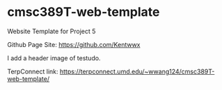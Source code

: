 # cmsc389T-web-template

Website Template for Project 5

Github Page Site: https://github.com/Kentwwx


I add a header image of testudo.


TerpConnect link: https://terpconnect.umd.edu/~wwang124/cmsc389T-web-template/



